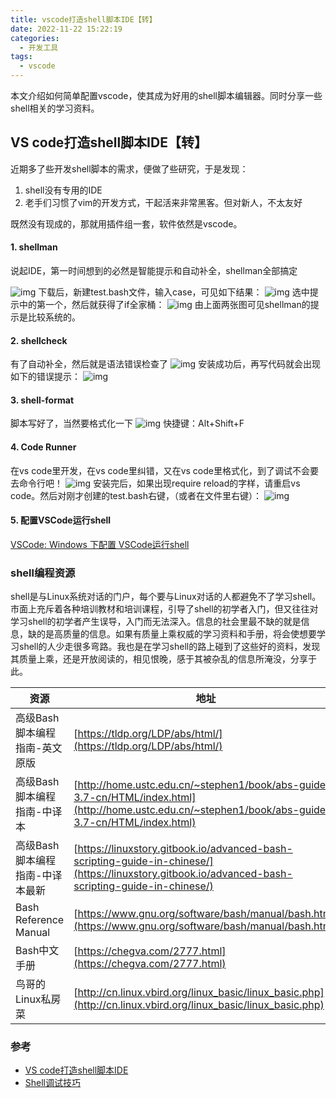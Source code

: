 ```yaml
---
title: vscode打造shell脚本IDE【转】
date: 2022-11-22 15:22:19
categories:
  - 开发工具
tags:
  - vscode
---
```

本文介绍如何简单配置vscode，使其成为好用的shell脚本编辑器。同时分享一些shell相关的学习资料。

<!--more-->

## VS code打造shell脚本IDE【转】

近期多了些开发shell脚本的需求，便做了些研究，于是发现：

1. shell没有专用的IDE
2. 老手们习惯了vim的开发方式，干起活来非常黑客。但对新人，不太友好

既然没有现成的，那就用插件组一套，软件依然是vscode。

#### 1. shellman

说起IDE，第一时间想到的必然是智能提示和自动补全，shellman全部搞定

![img](https://s2.loli.net/2022/11/22/gy6PcdSmQkULB7Z.png)
下载后，新建test.bash文件，输入case，可见如下结果：
![img](https://s2.loli.net/2022/11/22/fDmVr9TxEhlkOni.jpg)
选中提示中的第一个，然后就获得了if全家桶：
![img](https://s2.loli.net/2022/11/22/eKMrgNvDEGuftRX.jpg)
由上面两张图可见shellman的提示是比较系统的。

#### 2. shellcheck

有了自动补全，然后就是语法错误检查了
![img](https://s2.loli.net/2022/11/22/JPH5Nb1TQGSRsgI.jpg)
安装成功后，再写代码就会出现如下的错误提示：
![img](https://s2.loli.net/2022/11/22/t3o67U1Sbr9Ggzi.png)

#### 3. shell-format

脚本写好了，当然要格式化一下
![img](https://s2.loli.net/2022/11/22/FU9BTz8aRpr4vuW.jpg)
快捷键：Alt+Shift+F

#### 4. Code Runner

在vs code里开发，在vs code里纠错，又在vs code里格式化，到了调试不会要去命令行吧！
![img](https://s2.loli.net/2022/11/22/ravESXh56Gm9n1Y.jpg)
安装完后，如果出现require reload的字样，请重启vs code。然后对刚才创建的test.bash右键，（或者在文件里右键）：
![img](https://s2.loli.net/2022/11/22/KYPw9SzsIXUbrDJ.jpg)

#### 5. 配置VSCode运行shell

[VSCode: Windows 下配置 VSCode运行shell](http://link.zhihu.com/?target=https%3A//www.cnblogs.com/yongdaimi/p/15247771.html)

### shell编程资源

shell是与Linux系统对话的门户，每个要与Linux对话的人都避免不了学习shell。市面上充斥着各种培训教材和培训课程，引导了shell的初学者入门，但又往往对学习shell的初学者产生误导，入门而无法深入。信息的社会里最不缺的就是信息，缺的是高质量的信息。如果有质量上乘权威的学习资料和手册，将会使想要学习shell的人少走很多弯路。我也是在学习shell的路上碰到了这些好的资料，发现其质量上乘，还是开放阅读的，相见恨晚，感于其被杂乱的信息所淹没，分享于此。

| 资源                            | 地址                                                                                                                                            |
| ------------------------------- | ----------------------------------------------------------------------------------------------------------------------------------------------- |
| 高级Bash脚本编程指南-英文原版   | [https://tldp.org/LDP/abs/html/](https://tldp.org/LDP/abs/html/)                                                                                   |
| 高级Bash脚本编程指南-中译本     | [http://home.ustc.edu.cn/~stephen1/book/abs-guide-3.7-cn/HTML/index.html](http://home.ustc.edu.cn/~stephen1/book/abs-guide-3.7-cn/HTML/index.html) |
| 高级Bash脚本编程指南-中译本最新 | [https://linuxstory.gitbook.io/advanced-bash-scripting-guide-in-chinese/](https://linuxstory.gitbook.io/advanced-bash-scripting-guide-in-chinese/) |
| Bash Reference Manual           | [https://www.gnu.org/software/bash/manual/bash.html](https://www.gnu.org/software/bash/manual/bash.html)                                           |
| Bash中文手册                    | [https://chegva.com/2777.html](https://chegva.com/2777.html)                                                                                       |
| 鸟哥的Linux私房菜               | [http://cn.linux.vbird.org/linux_basic/linux_basic.php](http://cn.linux.vbird.org/linux_basic/linux_basic.php)                                     |

### **参考**

- [VS code打造shell脚本IDE](https://zhuanlan.zhihu.com/p/199187317)
- [Shell调试技巧](https://chegva.com/3776.html)

